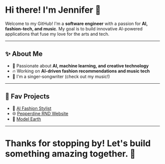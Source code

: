 # Hi there! I'm **Jennifer** 🦋

Welcome to my GitHub! I'm a **software engineer** with a passion for **AI, fashion-tech, and music**. My goal is to build innovative AI-powered applications that fuse my love for the arts and tech.

---

## ✨ About Me

- 🧠 Passionate about **AI, machine learning, and creative technology**
- 🔥 Working on **AI-driven fashion recommendations and music tech**
- 🎤 I'm a singer-songwriter (check out my music!)

---

## 🌟 Fav Projects
- 🎨 [AI Fashion Stylist](https://github.com/jenniferbeni/AI-Stylist-)
- 🌐 [Pepperdine RND Website](https://github.com/jenniferbeni/RnD-Website)
- 👥 [Model Earth](https://github.com/ModelEarth/home)

--- 
# Thanks for stopping by! Let's build something amazing together. 💜

